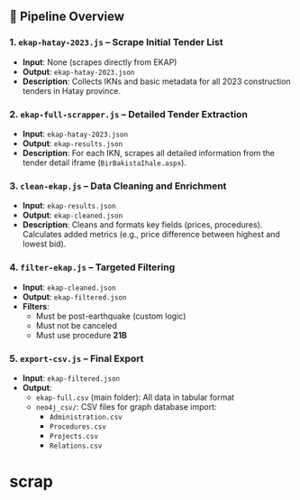 
## 🚀 Pipeline Overview

### 1. `ekap-hatay-2023.js` – Scrape Initial Tender List

- **Input**: None (scrapes directly from EKAP)
- **Output**: `ekap-hatay-2023.json`
- **Description**: Collects IKNs and basic metadata for all 2023 construction tenders in Hatay province.

### 2. `ekap-full-scrapper.js` – Detailed Tender Extraction

- **Input**: `ekap-hatay-2023.json`
- **Output**: `ekap-results.json`
- **Description**: For each IKN, scrapes all detailed information from the tender detail iframe (`BirBakistaIhale.aspx`).

### 3. `clean-ekap.js` – Data Cleaning and Enrichment

- **Input**: `ekap-results.json`
- **Output**: `ekap-cleaned.json`
- **Description**: Cleans and formats key fields (prices, procedures). Calculates added metrics (e.g., price difference between highest and lowest bid).

### 4. `filter-ekap.js` – Targeted Filtering

- **Input**: `ekap-cleaned.json`
- **Output**: `ekap-filtered.json`
- **Filters**:
  - Must be post-earthquake (custom logic)
  - Must not be canceled
  - Must use procedure **21B**

### 5. `export-csv.js` – Final Export

- **Input**: `ekap-filtered.json`
- **Output**:
  - `ekap-full.csv` (main folder): All data in tabular format
  - `neo4j_csv/`: CSV files for graph database import:
    - `Administration.csv`
    - `Procedures.csv`
    - `Projects.csv`
    - `Relations.csv`


# scrap
